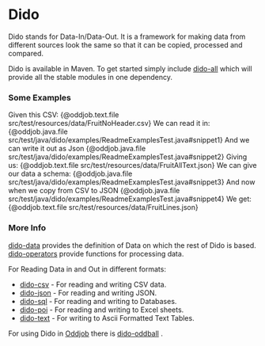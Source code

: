 Dido
====

Dido stands for Data-In/Data-Out. It is a framework for making data from different sources
look the same so that it can be copied, processed and compared.

Dido is available in Maven. To get started simply include [dido-all](https://mvnrepository.com/artifact/uk.co.rgordon/dido-all)
which will provide all the stable modules in one dependency.

### Some Examples

Given this CSV:
{@oddjob.text.file  src/test/resources/data/FruitNoHeader.csv}
We can read it in:
{@oddjob.java.file src/test/java/dido/examples/ReadmeExamplesTest.java#snippet1}
And we can write it out as Json
{@oddjob.java.file src/test/java/dido/examples/ReadmeExamplesTest.java#snippet2}
Giving us:
{@oddjob.text.file src/test/resources/data/FruitAllText.json}
We can give our data a schema:
{@oddjob.java.file src/test/java/dido/examples/ReadmeExamplesTest.java#snippet3}
And now when we copy from CSV to JSON
{@oddjob.java.file src/test/java/dido/examples/ReadmeExamplesTest.java#snippet4}
We get:
{@oddjob.text.file src/test/resources/data/FruitLines.json}


### More Info

[dido-data](DIDO-DATA.md) provides the definition of Data on which the rest of Dido is based.
[dido-operators](DIDO-OPERATORS.md) provide functions for processing data.

For Reading Data in and Out in different formats: 
 - [dido-csv](DIDO-CSV.md) - For reading and writing CSV data.  
 - [dido-json](DIDO-JSON.md) - For reading and writing JSON. 
 - [dido-sql](DIDO-SQL.md) - For reading and writing to Databases.
 - [dido-poi](DIDO-POI.md) - For reading and writing to Excel sheets.
 - [dido-text](DIDO-TEXT.md) - For writing to Ascii Formatted Text Tables.

For using Dido in [Oddjob](http://rgordon.co.uk/oddjob) there is [dido-oddball](DIDO-ODDBALL.md) .


